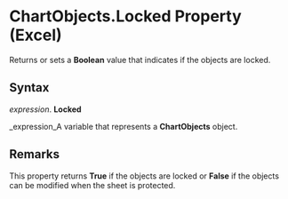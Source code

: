 
# ChartObjects.Locked Property (Excel)

Returns or sets a  **Boolean** value that indicates if the objects are locked.


## Syntax

 _expression_. **Locked**

 _expression_A variable that represents a  **ChartObjects** object.


## Remarks

This property returns  **True** if the objects are locked or **False** if the objects can be modified when the sheet is protected.

